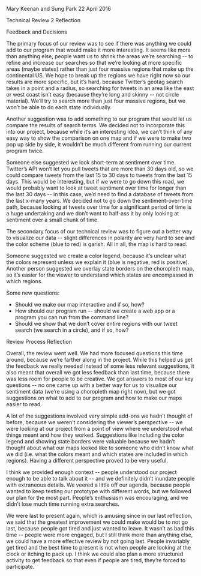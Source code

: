 Mary Keenan and Sung Park
22 April 2016

Technical Review 2 Reflection


Feedback and Decisions

The primary focus of our review was to see if there was anything we could add to our program that would make it more interesting. It seems like more than anything else, people want us to shrink the areas we’re searching -- to refine and increase our searches so that we’re looking at more specific areas (maybe states) rather than just four massive regions that make up the continental US. We hope to break up the regions we have right now so our results are more specific, but it’s hard, because Twitter’s geotag search takes in a point and a radius, so searching for tweets in an area like the east or west coast isn’t easy (because they’re long and skinny -- not circle material). We’ll try to search more than just four massive regions, but we won’t be able to do each state individually. 

Another suggestion was to add something to our program that would let us compare the results of search terms. We decided not to incorporate this into our project, because while it’s an interesting idea, we can’t think of any easy way to show the comparison on one map and if we were to make two pop up side by side, it wouldn’t be much different from running our current program twice. 

Someone else suggested we look short-term at sentiment over time. Twitter’s API won’t let you pull tweets that are more than 30 days old, so we could compare tweets from the last 15 to 30 days to tweets from the last 15 days. This would be interesting, but if we were to go down this road, we would probably want to look at tweet sentiment over time for longer than the last 30 days -- in this case, we’d need to find a database of tweets from the last x-many years. We decided not to go down the sentiment-over-time path, because looking at tweets over time for a significant period of time is a huge undertaking and we don’t want to half-ass it by only looking at sentiment over a small chunk of time. 

The secondary focus of our technical review was to figure out a better way to visualize our data -- slight differences in polarity are very hard to see and the color scheme (blue to red) is garish. All in all, the map is hard to read.

Someone suggested we create a color legend, because it’s unclear what the colors represent unless we explain it (blue is negative, red is positive). Another person suggested we overlay state borders on the choropleth map, so it’s easier for the viewer to understand which states are encompassed in which regions. 
	
Some new questions:
* Should we make our map interactive and if so, how?
* How should our program run -- should we create a web app or a program you can run from the command line?
* Should we show that we don’t cover entire regions with our tweet search (we search in a circle), and if so, how?
		

Review Process Reflection

Overall, the review went well. We had more focused questions this time around, because we’re farther along in the project. While this helped us get the feedback we really needed instead of some less relevant suggestions, it also meant that overall we got less feedback than last time, because there was less room for people to be creative. We got answers to most of our key questions -- no one came up with a better way for us to visualize our sentiment data (we’re using a choropleth map right now), but we got suggestions on what to add to our program and how to make our maps easier to read.

A lot of the suggestions involved very simple add-ons we hadn’t thought of before, because we weren’t considering the viewer’s perspective -- we were looking at our project from a point of view where we understood what things meant and how they worked. Suggestions like including the color legend and showing state borders were valuable because we hadn’t thought about what our maps looked like to someone who didn’t know what we did (i.e. what the colors meant and which states are included in which regions). Having a different perspective proved to be very useful. 

I think we provided enough context -- people understood our project enough to be able to talk about it -- and we definitely didn’t inundate people with extraneous details. We veered a little off our agenda, because people wanted to keep testing our prototype with different words, but we followed our plan for the most part. People’s enthusiasm was encouraging, and we didn’t lose much time running extra searches. 

We were last to present again, which is amusing since in our last reflection, we said that the greatest improvement we could make would be to not go last, because people got tired and just wanted to leave. It wasn’t as bad this time -- people were more engaged, but I still think more than anything else, we could have a more effective review by not going last. People invariably get tired and the best time to present is not when people are looking at the clock or itching to pack up. I think we could also plan a more structured activity to get feedback so that even if people are tired, they’re forced to participate. 
